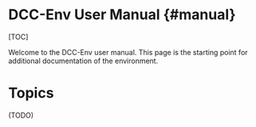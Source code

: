 # DCC-Env User Manual {#manual}

[TOC]

Welcome to the DCC-Env user manual.
This page is the starting point for additional documentation of the environment.

# Topics

(TODO)

